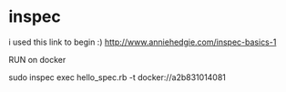 # inspec
i used this link to begin :) 
http://www.anniehedgie.com/inspec-basics-1

RUN on docker

sudo inspec exec hello_spec.rb -t docker://a2b831014081

